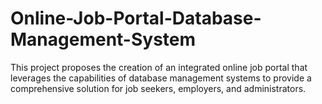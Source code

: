 # Online-Job-Portal-Database-Management-System
This project proposes the creation of an integrated online job portal that leverages the capabilities of database management systems to provide a comprehensive solution for job seekers, employers, and administrators. 
